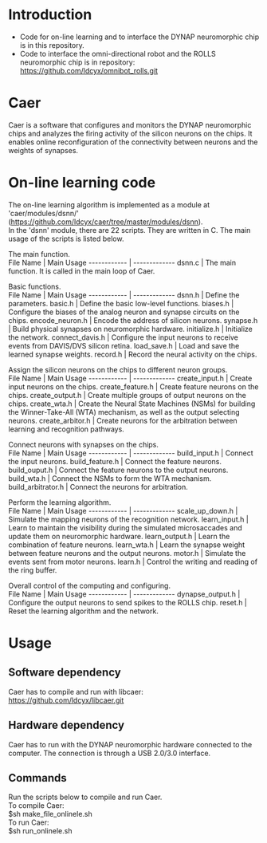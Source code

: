 # Introduction
* Code for on-line learning and to interface the DYNAP neuromorphic chip is in this repository. <br />
* Code to interface the omni-directional robot and the ROLLS neuromorphic chip is in repository:
https://github.com/ldcyx/omnibot_rolls.git

# Caer
Caer is a software that configures and monitors the DYNAP neuromorphic chips and analyzes the firing activity of the silicon neurons on the chips. 
It enables online reconfiguration of the connectivity between neurons and the weights of synapses. 

# On-line learning code
The on-line learning algorithm is implemented as a module at 'caer/modules/dsnn/' (https://github.com/ldcyx/caer/tree/master/modules/dsnn). <br />
In the 'dsnn' module, there are 22 scripts. They are written in C. The main usage of the scripts is listed below. <br />

The main function.  <br />
File Name | Main Usage
------------ | ------------- 
dsnn.c | The main function. It is called in the main loop of Caer. 

Basic functions. <br />
File Name | Main Usage
------------ | -------------
dsnn.h | Define the parameters. 
basic.h | Define the basic low-level functions.
biases.h | Configure the biases of the analog neuron and synapse circuits on the chips. 
encode_neuron.h | Encode the address of silicon neurons.
synapse.h | Build physical synapses on neuromorphic hardware. 
initialize.h | Initialize the network. 
connect_davis.h | Configure the input neurons to receive events from DAVIS/DVS silicon retina. 
load_save.h | Load and save the learned synapse weights. 
record.h | Record the neural activity on the chips. 

Assign the silicon neurons on the chips to different neuron groups.  <br />
File Name | Main Usage
------------ | -------------
create_input.h | Create input neurons on the chips.
create_feature.h | Create feature neurons on the chips. 
create_output.h | Create multiple groups of output neurons on the chips.
create_wta.h | Create the Neural State Machines (NSMs) for building the Winner-Take-All (WTA) mechanism, as well as the output selecting neurons.
create_arbitor.h | Create neurons for the arbitration between learning and recognition pathways.

Connect neurons with synapses on the chips.  <br />
File Name | Main Usage
------------ | -------------
build_input.h | Connect the input neurons. 
build_feature.h | Connect the feature neurons. 
build_ouput.h | Connect the feature neurons to the output neurons. 
build_wta.h | Connect the NSMs to form the WTA mechanism. 
build_arbitrator.h | Connect the neurons for arbitration. 

Perform the learning algorithm. <br /> 
File Name | Main Usage
------------ | -------------
scale_up_down.h | Simulate the mapping neurons of the recognition network. 
learn_input.h | Learn to maintain the visibility during the simulated microsaccades and update them on neuromorphic hardware.
learn_output.h | Learn the combination of feature neurons.
learn_wta.h | Learn the synapse weight between feature neurons and the output neurons. 
motor.h | Simulate the events sent from motor neurons. 
learn.h | Control the writing and reading of the ring buffer. 

Overall control of the computing and configuring. <br />
File Name | Main Usage
------------ | -------------
dynapse_output.h | Configure the output neurons to send spikes to the ROLLS chip. 
reset.h | Reset the learning algorithm and the network.


# Usage

## Software dependency
Caer has to compile and run with libcaer: https://github.com/ldcyx/libcaer.git <br />

## Hardware dependency
Caer has to run with the DYNAP neuromorphic hardware connected to the computer. The connection is through a USB 2.0/3.0 interface. <br />

## Commands
Run the scripts below to compile and run Caer. <br />
To compile Caer: <br />
$sh make_file_onlinele.sh <br />
To run Caer: <br />
$sh run_onlinele.sh <br />
